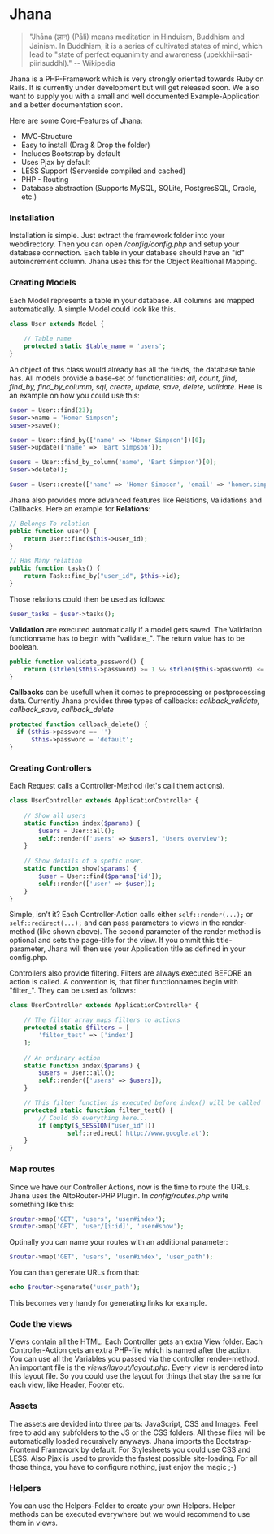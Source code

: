 Jhana
=====

> "Jhāna (झान) (Pāli) means meditation in Hinduism, Buddhism and Jainism. In Buddhism, it is a series of cultivated states of mind, which lead to "state of perfect equanimity and awareness (upekkhii-sati-piirisuddhl)."
-- Wikipedia

Jhana is a PHP-Framework which is very strongly oriented towards Ruby on Rails. It is currently under development but will get released soon. We also want to supply you with a small and well documented Example-Application and a better documentation soon. 


Here are some Core-Features of Jhana:

+ MVC-Structure
+ Easy to install (Drag & Drop the folder)
+ Includes Bootstrap by default
+ Uses Pjax by default
+ LESS Support (Serverside compiled and cached)
+ PHP - Routing
+ Database abstraction (Supports MySQL, SQLite, PostgresSQL, Oracle, etc.)


### Installation
Installation is simple. Just extract the framework folder into your webdirectory. Then you can open */config/config.php* and setup your database connection. Each table in your database should have an "id" autoincrement column. Jhana uses this for the Object Realtional Mapping.

### Creating Models
Each Model represents a table in your database. All columns are mapped automatically. A simple Model could look like this. 
```php
class User extends Model {
		
	// Table name
	protected static $table_name = 'users';
}
```

An object of this class would already has all the fields, the database table has. All models provide a base-set of functionalities: *all, count, find, find_by, find_by_columm, sql, create, update, save, delete, validate.*
Here is an example on how you could use this:
```php
$user = User::find(23);
$user->name = 'Homer Simpson';
$user->save();

$user = User::find_by(['name' => 'Homer Simpson'])[0];
$user->update(['name' => 'Bart Simpson']);

$users = User::find_by_column('name', 'Bart Simpson')[0];
$user->delete();

$user = User::create(['name' => 'Homer Simpson', 'email' => 'homer.simpson@springfield.com']);
```

Jhana also provides more advanced features like Relations, Validations and Callbacks.
Here an example for **Relations**:
```php
// Belongs To relation
public function user() {
	return User::find($this->user_id);
}

// Has Many relation
public function tasks() {
	return Task::find_by("user_id", $this->id);
}
```

Those relations could then be used as follows:
```php
$user_tasks = $user->tasks();
```

**Validation** are executed automatically if a model gets saved. The Validation functionname has to begin with "validate_". The return value has to be boolean.

```php
public function validate_password() {
	return (strlen($this->password) >= 1 && strlen($this->password) <= 50);
}
```

**Callbacks** can be usefull when it comes to preprocessing or postprocessing data. Currently Jhana provides three  types of callbacks: *callback_validate, callback_save, callback_delete*
```php
protected function callback_delete() {
  if ($this->password == '')
	  $this->password = 'default';
}
```


### Creating Controllers
Each Request calls a Controller-Method (let's call them actions). 

```php
class UserController extends ApplicationController {
		
	// Show all users
	static function index($params) {
		$users = User::all();
		self::render(['users' => $users], 'Users overview');
	}
		
	// Show details of a spefic user. 
	static function show($params) {
		$user = User::find($params['id']);
		self::render(['user' => $user]);
	}
}
```
Simple, isn't it? Each Controller-Action calls either ```self::render(...);``` or ```self::redirect(...);``` and can pass parameters to views in the render-method (like shown above). The second parameter of the render method is optional and sets the page-title for the view. If you ommit this title-parameter, Jhana will then use your Application title as defined in your config.php. 


Controllers also provide filtering. Filters are always executed BEFORE an action is called. A convention is, that filter functionnames begin with "filter_". They can be used as follows:
```php
class UserController extends ApplicationController {

  	// The filter array maps filters to actions
	protected static $filters = [
		'filter_test' => ['index']
	];
		
	// An ordinary action
	static function index($params) {
		$users = User::all();
		self::render(['users' => $users]);
	}

  	// This filter function is executed before index() will be called 
	protected static function filter_test() {
		// Could do everything here...
		if (empty($_SESSION["user_id"]))
				self::redirect('http://www.google.at');
	}
}
```

### Map routes
Since we have our Controller Actions, now is the time to route the URLs. Jhana uses the AltoRouter-PHP Plugin.
In *config/routes.php* write something like this:

```php
$router->map('GET', 'users', 'user#index');
$router->map('GET', 'user/[i:id]', 'user#show');
```

Optinally you can name your routes with an additional parameter:
```php
$router->map('GET', 'users', 'user#index', 'user_path');
```
You can than generate URLs from that:
```php
echo $router->generate('user_path');
```
This becomes very handy for generating links for example.

### Code the views
Views contain all the HTML. Each Controller gets an extra View folder. Each Controller-Action gets an extra PHP-file which is named after the action. You can use all the Variables you passed via the controller render-method.
An important file is the *views/layout/layout.php*. Every view is rendered into this layout file. So you could use the layout for things that stay the same for each view, like Header, Footer etc.

### Assets
The assets are devided into three parts: JavaScript, CSS and Images. Feel free to add any subfolders to the JS or the CSS folders. All these files will be automatically loaded recursively anyways. Jhana imports the Bootstrap-Frontend Framework by default. For Stylesheets you could use CSS and LESS. Also Pjax is used to provide the fastest possible site-loading. For all those things, you have to configure nothing, just enjoy the magic ;-)

### Helpers
You can use the Helpers-Folder to create your own Helpers. Helper methods can be executed everywhere but we would recommend to use them in views.
